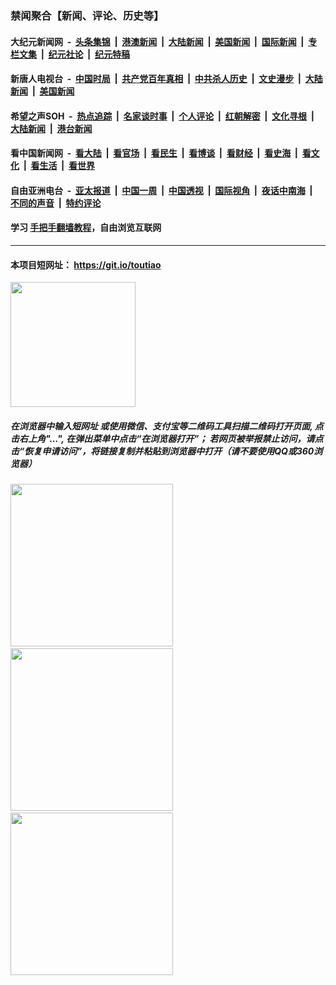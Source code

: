 ### 禁闻聚合【新闻、评论、历史等】

#### 大纪元新闻网 &nbsp;-&nbsp; [头条集锦](indexes/E头条集锦.md?t=03031531) &nbsp;|&nbsp; [港澳新闻](indexes/E港澳新闻.md?t=03031531)  &nbsp;|&nbsp; [大陆新闻](indexes/E大陆新闻.md?t=03031531) &nbsp;|&nbsp; [美国新闻](indexes/E美国新闻.md?t=03031531) &nbsp;|&nbsp; [国际新闻](indexes/E国际新闻.md?t=03031531) &nbsp;|&nbsp; [专栏文集](indexes/E专栏文集.md?t=03031531) &nbsp;|&nbsp; [纪元社论](indexes/E纪元社论.md?t=03031531) &nbsp;|&nbsp; [纪元特稿](indexes/E纪元特稿.md?t=03031531) 

#### 新唐人电视台 &nbsp;-&nbsp; [中国时局](indexes/N中国时局.md?t=03031531) &nbsp;|&nbsp; [共产党百年真相](indexes/N共产党百年真相.md?t=03031531) &nbsp;|&nbsp; [中共杀人历史](indexes/N中共杀人历史.md?t=03031531) &nbsp;|&nbsp; [文史漫步](indexes/N文史漫步.md?t=03031531) &nbsp;|&nbsp; [大陆新闻](indexes/N大陆新闻.md?t=03031531) &nbsp;|&nbsp; [美国新闻](indexes/N美国新闻.md?t=03031531)

#### 希望之声SOH &nbsp;-&nbsp; [热点追踪](indexes/H热点追踪.md?t=03031531) &nbsp;|&nbsp; [名家谈时事](indexes/H名家谈时事.md?t=03031531) &nbsp;|&nbsp; [个人评论](indexes/H个人评论.md?t=03031531)  &nbsp;|&nbsp; [红朝解密](indexes/H红朝解密.md?t=03031531) &nbsp;|&nbsp; [文化寻根](indexes/H文化寻根.md?t=03031531) &nbsp;|&nbsp; [大陆新闻](indexes/H大陆新闻.md?t=03031531) &nbsp;|&nbsp; [港台新闻](indexes/H港台新闻.md?t=03031531)

#### 看中国新闻网 &nbsp;-&nbsp; [看大陆](indexes/S看大陆.md?t=03031531) &nbsp;|&nbsp; [看官场](indexes/S看官场.md?t=03031531) &nbsp;|&nbsp; [看民生](indexes/S看民生.md?t=03031531)  &nbsp;|&nbsp; [看博谈](indexes/S看博谈.md?t=03031531) &nbsp;|&nbsp; [看财经](indexes/S看财经.md?t=03031531) &nbsp;|&nbsp; [看史海](indexes/S看史海.md?t=03031531) &nbsp;|&nbsp; [看文化](indexes/S看文化.md?t=03031531) &nbsp;|&nbsp; [看生活](indexes/S看生活.md?t=03031531) &nbsp;|&nbsp; [看世界](indexes/S看世界.md?t=03031531)

#### 自由亚洲电台 &nbsp;-&nbsp; [亚太报道](indexes/R亚太报道.md?t=03031531) &nbsp;|&nbsp; [中国一周](indexes/R中国一周.md?t=03031531) &nbsp;|&nbsp; [中国透视](indexes/R中国透视.md?t=03031531)  &nbsp;|&nbsp; [国际视角](indexes/R国际视角.md?t=03031531) &nbsp;|&nbsp; [夜话中南海](indexes/R夜话中南海.md?t=03031531) &nbsp;|&nbsp; [不同的声音](indexes/R不同的声音.md?t=03031531) &nbsp;|&nbsp; [特约评论](indexes/R特约评论.md?t=03031531)

#### 学习 [手把手翻墙教程](https://github.com/gfw-breaker/guides/wiki)，自由浏览互联网

----

#### 本项目短网址： https://git.io/toutiao
<img src="https://raw.githubusercontent.com/gfw-breaker/banned-news/master/scripts/img/qr.png" width="200px"/>  

##### 在浏览器中输入短网址 或使用微信、支付宝等二维码工具扫描二维码打开页面, 点击右上角"...", 在弹出菜单中点击“在浏览器打开”； 若网页被举报禁止访问，请点击“恢复申请访问”，将链接复制并粘贴到浏览器中打开（请不要使用QQ或360浏览器）

<img src="https://raw.githubusercontent.com/gfw-breaker/banned-news/master/scripts/img/1.png" width="260px"/> &nbsp; <img src="https://raw.githubusercontent.com/gfw-breaker/banned-news/master/scripts/img/2.png" width="260px"/> &nbsp; <img src="https://raw.githubusercontent.com/gfw-breaker/banned-news/master/scripts/img/3.png" width="260px"/>

